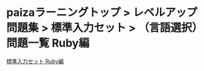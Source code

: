 # paizaラーニングトップ > レベルアップ問題集 > 標準入力セット > （言語選択）問題一覧 Ruby編

[標準入力セット Ruby編](https://paiza.jp/works/mondai/stdin/problem_index?language_uid=ruby)